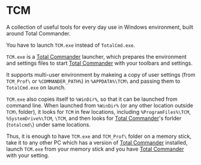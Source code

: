 # TCM

A collection of useful tools for every day use in Windows environment, built around Total Commander.

You have to launch `TCM.exe` instead of `TotalCmd.exe`.

`TCM.exe` is a [Total Commander](http://www.ghisler.com/) launcher, which prepares the environment and settings files to start [Total Commander](http://www.ghisler.com/) with your toolbars and settings.

It supports multi-user environment by makeing a copy of user settings (from `TCM_Prof\` or `%COMMANDER_PATH%`) in `%APPDATA%\TCM\` and passing them to `TotalCmd.exe` on launch.

`TCM.exe` also copies itself to `%WinDir%`, so that it can be launched from command line.
When launched from `%WinDir%` (or any other location outside `TCM\` folder), it looks for `TCM` in few locations, including
`%ProgramFiles%\TCM`, `%SystemDrive%\TCM`, `\TCM`, and then looks for [Total Commander](http://www.ghisler.com/)'s forlder (`totalcmd\`) under same locations. 

Thus, it is enough to have `TCM.exe` and `TCM_Prof\` folder on a memory stick, take it to any other PC which has a version of [Total Commander](http://www.ghisler.com/) installed, launch `TCM.exe` from your memory stick and you have [Total Commander](http://www.ghisler.com/) with your setting.


